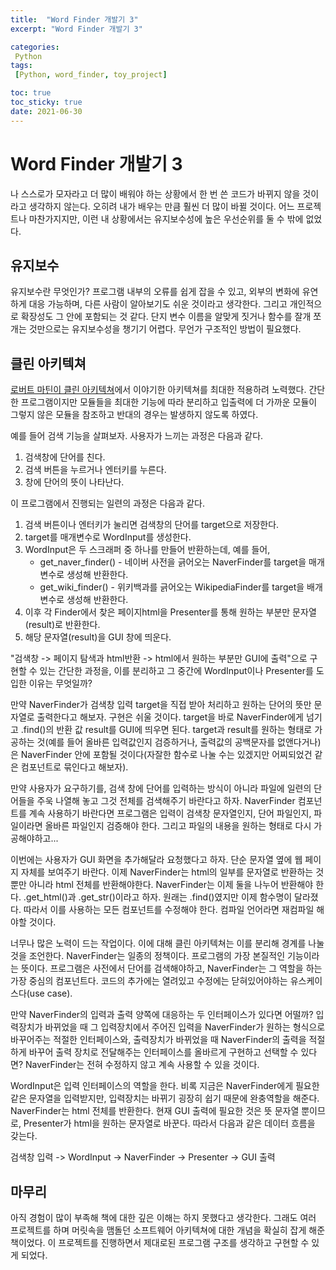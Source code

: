 ```yaml
---
title:  "Word Finder 개발기 3"
excerpt: "Word Finder 개발기 3"

categories:
 Python
tags:
 [Python, word_finder, toy_project]

toc: true
toc_sticky: true
date: 2021-06-30
---
```


# Word Finder 개발기 3

나 스스로가 모자라고 더 많이 배워야 하는 상황에서 한 번 쓴 코드가 바뀌지 않을 것이라고 생각하지 않는다. 오히려 내가 배우는 만큼 훨씬 더 많이 바뀔 것이다. 어느 프로젝트나 마찬가지지만, 이런 내 상황에서는 유지보수성에 높은 우선순위를 둘 수 밖에 없었다. 

## 유지보수

유지보수란 무엇인가? 프로그램 내부의 오류를 쉽게 잡을 수 있고, 외부의 변화에 유연하게 대응 가능하며, 다른 사람이 알아보기도 쉬운 것이라고 생각한다. 그리고 개인적으로 확장성도 그 안에 포함되는 것 같다. 단지 변수 이름을 알맞게 짓거나 함수를 잘개 쪼개는 것만으로는 유지보수성을 챙기기 어렵다. 무언가 구조적인 방법이 필요했다. 

## 클린 아키텍쳐

[로버트 마틴이 클린 아키텍쳐](http://www.yes24.com/Product/Goods/77283734)에서 이야기한 아키텍쳐를 최대한 적용하려 노력했다. 간단한 프로그램이지만 모듈들을 최대한 기능에 따라 분리하고 입출력에 더 가까운 모듈이 그렇지 않은 모듈을 참조하고 반대의 경우는 발생하지 않도록 하였다. 

예를 들어 검색 기능을 살펴보자. 사용자가 느끼는 과정은 다음과 같다. 

1. 검색창에 단어를 친다. 
2. 검색 버튼을 누르거나 엔터키를 누른다. 
3. 창에 단어의 뜻이 나타난다. 

이 프로그램에서 진행되는 일련의 과정은 다음과 같다. 

1. 검색  버튼이나 엔터키가 눌리면 검색창의 단어를 target으로 저장한다. 
2. target를 매개변수로 WordInput를 생성한다. 
3. WordInput은 두 스크래퍼 중 하나를 만들어 반환하는데, 예를 들어, 
   - get_naver_finder() - 네이버 사전을 긁어오는 NaverFinder를 target을 매개변수로 생성해 반환한다. 
   - get_wiki_finder() - 위키백과를 긁어오는 WikipediaFinder를 target을 배개변수로 생성해 반환한다. 
4. 이후 각 Finder에서 찾은 페이지html을 Presenter를 통해 원하는 부분만 문자열(result)로 반환한다. 
5. 해당 문자열(result)을 GUI 창에 띄운다. 

"검색창 -> 페이지 탐색과 html반환 -> html에서 원하는 부분만 GUI에 출력"으로 구현할 수 있는 간단한 과정을, 이를 분리하고 그 중간에 WordInput이나 Presenter를 도입한 이유는 무엇일까?

만약 NaverFinder가 검색창 입력 target을 직접 받아 처리하고 원하는 단어의 뜻만 문자열로 출력한다고 해보자. 구현은 쉬울 것이다. target을 바로 NaverFinder에게 넘기고 .find()의 반환 값 result를 GUI에 띄우면 된다. target과 result를 원하는 형태로 가공하는 것(예를 들어 올바른 입력값인지 검증하거나, 출력값의 공백문자를 없앤다거나)은 NaverFinder 안에 포함될 것이다(자잘한 함수로 나눌 수는 있겠지만 어찌되었건 같은 컴포넌트로 묶인다고 해보자). 

만약 사용자가 요구하기를, 검색 창에 단어를 입력하는 방식이 아니라 파일에 일련의 단어들을 주욱 나열해 놓고 그것 전체를 검색해주기 바란다고 하자. NaverFinder 컴포넌트를 계속 사용하기 바란다면 프로그램은 입력이 검색창 문자열인지, 단어 파일인지, 파일이라면 올바른 파일인지 검증해야 한다. 그리고 파일의 내용을 원하는 형태로 다시 가공해야하고...

이번에는 사용자가 GUI 화면을 추가해달라 요청했다고 하자. 단순 문자열 옆에 웹 페이지 자체를 보여주기 바란다. 이제 NaverFinder는 html의 일부를 문자열로 반환하는 것뿐만 아니라 html 전체를 반환해야한다. NaverFinder는 이제 둘을 나누어 반환해야 한다. .get_html()과 .get_str()이라고 하자. 원래는 .find()였지만 이제 함수명이 달라졌다. 따라서 이를 사용하는 모든 컴포넌트를 수정해야 한다. 컴파일 언어라면 재컴파일 해야할 것이다. 

너무나 많은 노력이 드는 작업이다. 이에 대해 클린 아키텍쳐는 이를 분리해 경계를 나눌 것을 조언한다. NaverFinder는 일종의 정책이다. 프로그램의 가장 본질적인 기능이라는 뜻이다. 프로그램은 사전에서 단어를 검색해야하고, NaverFinder는 그 역할을 하는 가장 중심의 컴포넌트다. 코드의 추가에는 열려있고 수정에는 닫혀있어야하는 유스케이스다(use case). 

만약 NaverFinder의 입력과 출력 양쪽에 대응하는 두 인터페이스가 있다면 어떨까? 입력장치가 바뀌었을 때 그 입력장치에서 주어진 입력을 NaverFinder가 원하는 형식으로 바꾸어주는 적절한 인터페이스와, 출력장치가 바뀌었을 때 NaverFinder의 출력을 적절하게 바꾸어 출력 장치로 전달해주는 인터페이스를 올바르게 구현하고 선택할 수 있다면? NaverFinder는 전혀 수정하지 않고 계속 사용할 수 있을 것이다. 

WordInput은 입력 인터페이스의 역할을 한다. 비록 지금은 NaverFinder에게 필요한 같은 문자열을 입력받지만, 입력장치는 바뀌기 굉장히 쉽기 때문에 완충역할을 해준다. NaverFinder는 html 전체를 반환한다. 현재 GUI 출력에 필요한 것은 뜻 문자열 뿐이므로, Presenter가 html을 원하는 문자열로 바꾼다. 따라서 다음과 같은 데이터 흐름을 갖는다. 

검색창 입력 -> WordInput -> NaverFinder -> Presenter -> GUI 출력

## 마무리

아직 경험이 많이 부족해 책에 대한 깊은 이해는 하지 못했다고 생각한다. 그래도 여러 프로젝트를 하며 머릿속을 맴돌던 소프트웨어 아키텍쳐에 대한 개념을 확실히 잡게 해준 책이었다. 이 프로젝트를 진행하면서 제대로된 프로그램 구조를 생각하고 구현할 수 있게 되었다. 

<script src="https://utteranc.es/client.js"
        repo="altair823/blog_comments"
        issue-term="pathname"
        theme="github-light"
        crossorigin="anonymous"
        async>
</script>
